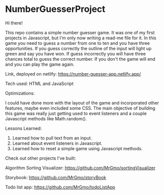 # NumberGuesserProject

Hi there!

This repo contains a simple number guesser game. It was one of my first projects in Javascript, but I'm only now writing a read-me file for it. In this game you need to guess a number from one to ten and you have three opportunities. If you guess correctly the outline of the input will light up green and say you have won. If guess incorrectly you will have three chances total to guess the correct number. If you don't the game will end and you can play the game again.

Link, deployed on netlify: https://number-guesser-app.netlify.app/

Tech used: HTML and JavaScript

Optimizations:

I could have done more with the layout of the game and incorporated other features, maybe even included some CSS. The main objective of building this game was really just getting used to event listeners and a couple Javascript methods like Math.random().

Lessons Learned:

  1. Learned how to pull text from an input.
  2. Learned about event listeners in Javascript.
  3. Learned how to reset a simple game using Javascript methods.

Check out other projects I've built:

Algorithm Sorting Visualizer: https://github.com/MrGmo/sortingVisualizer

Storybook: https://github.com/MrGmo/storyBook

Todo list app: https://github.com/MrGmo/todoListApp
